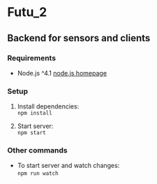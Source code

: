 # Futu_2 

## Backend for sensors and clients
  
### Requirements
- Node.js ^4.1 [node.js homepage](https://nodejs.org/en/)

### Setup
1. Install dependencies:<br/>
 ```npm install```

2. Start server: <br/>
```npm start```

### Other commands
* To start server and watch changes:<br/>
```npm run watch```
